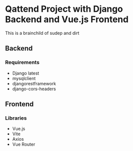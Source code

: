 # Qattend Project with Django Backend and Vue.js Frontend

This is a brainchild of sudep and dirt 

## Backend

### Requirements
- Django latest
- mysqlclient
- djangorestframework
- django-cors-headers

## Frontend

### Libraries
- Vue.js
- Vite
- Axios
- Vue Router

